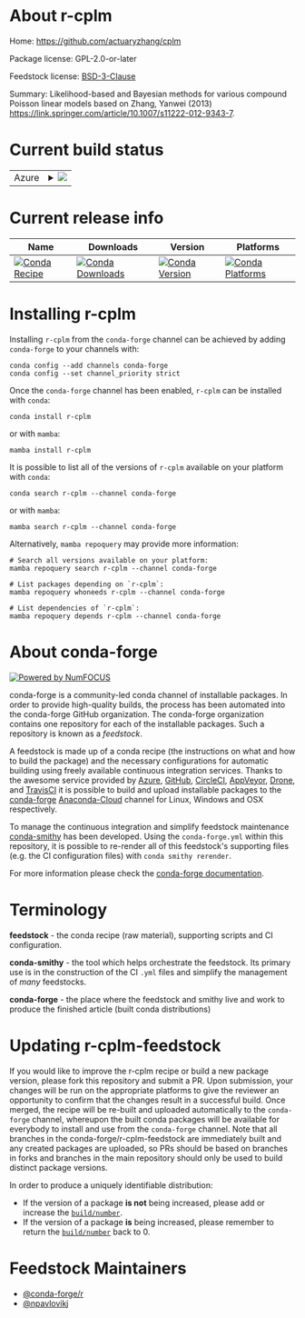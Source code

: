 About r-cplm
============

Home: https://github.com/actuaryzhang/cplm

Package license: GPL-2.0-or-later

Feedstock license: [BSD-3-Clause](https://github.com/conda-forge/r-cplm-feedstock/blob/main/LICENSE.txt)

Summary: Likelihood-based and Bayesian methods for various compound Poisson linear models based on Zhang, Yanwei (2013) <https://link.springer.com/article/10.1007/s11222-012-9343-7>.

Current build status
====================


<table>
    
  <tr>
    <td>Azure</td>
    <td>
      <details>
        <summary>
          <a href="https://dev.azure.com/conda-forge/feedstock-builds/_build/latest?definitionId=6765&branchName=main">
            <img src="https://dev.azure.com/conda-forge/feedstock-builds/_apis/build/status/r-cplm-feedstock?branchName=main">
          </a>
        </summary>
        <table>
          <thead><tr><th>Variant</th><th>Status</th></tr></thead>
          <tbody><tr>
              <td>linux_64_r_base4.1</td>
              <td>
                <a href="https://dev.azure.com/conda-forge/feedstock-builds/_build/latest?definitionId=6765&branchName=main">
                  <img src="https://dev.azure.com/conda-forge/feedstock-builds/_apis/build/status/r-cplm-feedstock?branchName=main&jobName=linux&configuration=linux_64_r_base4.1" alt="variant">
                </a>
              </td>
            </tr><tr>
              <td>linux_64_r_base4.2</td>
              <td>
                <a href="https://dev.azure.com/conda-forge/feedstock-builds/_build/latest?definitionId=6765&branchName=main">
                  <img src="https://dev.azure.com/conda-forge/feedstock-builds/_apis/build/status/r-cplm-feedstock?branchName=main&jobName=linux&configuration=linux_64_r_base4.2" alt="variant">
                </a>
              </td>
            </tr><tr>
              <td>osx_64_r_base4.1</td>
              <td>
                <a href="https://dev.azure.com/conda-forge/feedstock-builds/_build/latest?definitionId=6765&branchName=main">
                  <img src="https://dev.azure.com/conda-forge/feedstock-builds/_apis/build/status/r-cplm-feedstock?branchName=main&jobName=osx&configuration=osx_64_r_base4.1" alt="variant">
                </a>
              </td>
            </tr><tr>
              <td>osx_64_r_base4.2</td>
              <td>
                <a href="https://dev.azure.com/conda-forge/feedstock-builds/_build/latest?definitionId=6765&branchName=main">
                  <img src="https://dev.azure.com/conda-forge/feedstock-builds/_apis/build/status/r-cplm-feedstock?branchName=main&jobName=osx&configuration=osx_64_r_base4.2" alt="variant">
                </a>
              </td>
            </tr><tr>
              <td>win_64</td>
              <td>
                <a href="https://dev.azure.com/conda-forge/feedstock-builds/_build/latest?definitionId=6765&branchName=main">
                  <img src="https://dev.azure.com/conda-forge/feedstock-builds/_apis/build/status/r-cplm-feedstock?branchName=main&jobName=win&configuration=win_64_" alt="variant">
                </a>
              </td>
            </tr>
          </tbody>
        </table>
      </details>
    </td>
  </tr>
</table>

Current release info
====================

| Name | Downloads | Version | Platforms |
| --- | --- | --- | --- |
| [![Conda Recipe](https://img.shields.io/badge/recipe-r--cplm-green.svg)](https://anaconda.org/conda-forge/r-cplm) | [![Conda Downloads](https://img.shields.io/conda/dn/conda-forge/r-cplm.svg)](https://anaconda.org/conda-forge/r-cplm) | [![Conda Version](https://img.shields.io/conda/vn/conda-forge/r-cplm.svg)](https://anaconda.org/conda-forge/r-cplm) | [![Conda Platforms](https://img.shields.io/conda/pn/conda-forge/r-cplm.svg)](https://anaconda.org/conda-forge/r-cplm) |

Installing r-cplm
=================

Installing `r-cplm` from the `conda-forge` channel can be achieved by adding `conda-forge` to your channels with:

```
conda config --add channels conda-forge
conda config --set channel_priority strict
```

Once the `conda-forge` channel has been enabled, `r-cplm` can be installed with `conda`:

```
conda install r-cplm
```

or with `mamba`:

```
mamba install r-cplm
```

It is possible to list all of the versions of `r-cplm` available on your platform with `conda`:

```
conda search r-cplm --channel conda-forge
```

or with `mamba`:

```
mamba search r-cplm --channel conda-forge
```

Alternatively, `mamba repoquery` may provide more information:

```
# Search all versions available on your platform:
mamba repoquery search r-cplm --channel conda-forge

# List packages depending on `r-cplm`:
mamba repoquery whoneeds r-cplm --channel conda-forge

# List dependencies of `r-cplm`:
mamba repoquery depends r-cplm --channel conda-forge
```


About conda-forge
=================

[![Powered by
NumFOCUS](https://img.shields.io/badge/powered%20by-NumFOCUS-orange.svg?style=flat&colorA=E1523D&colorB=007D8A)](https://numfocus.org)

conda-forge is a community-led conda channel of installable packages.
In order to provide high-quality builds, the process has been automated into the
conda-forge GitHub organization. The conda-forge organization contains one repository
for each of the installable packages. Such a repository is known as a *feedstock*.

A feedstock is made up of a conda recipe (the instructions on what and how to build
the package) and the necessary configurations for automatic building using freely
available continuous integration services. Thanks to the awesome service provided by
[Azure](https://azure.microsoft.com/en-us/services/devops/), [GitHub](https://github.com/),
[CircleCI](https://circleci.com/), [AppVeyor](https://www.appveyor.com/),
[Drone](https://cloud.drone.io/welcome), and [TravisCI](https://travis-ci.com/)
it is possible to build and upload installable packages to the
[conda-forge](https://anaconda.org/conda-forge) [Anaconda-Cloud](https://anaconda.org/)
channel for Linux, Windows and OSX respectively.

To manage the continuous integration and simplify feedstock maintenance
[conda-smithy](https://github.com/conda-forge/conda-smithy) has been developed.
Using the ``conda-forge.yml`` within this repository, it is possible to re-render all of
this feedstock's supporting files (e.g. the CI configuration files) with ``conda smithy rerender``.

For more information please check the [conda-forge documentation](https://conda-forge.org/docs/).

Terminology
===========

**feedstock** - the conda recipe (raw material), supporting scripts and CI configuration.

**conda-smithy** - the tool which helps orchestrate the feedstock.
                   Its primary use is in the construction of the CI ``.yml`` files
                   and simplify the management of *many* feedstocks.

**conda-forge** - the place where the feedstock and smithy live and work to
                  produce the finished article (built conda distributions)


Updating r-cplm-feedstock
=========================

If you would like to improve the r-cplm recipe or build a new
package version, please fork this repository and submit a PR. Upon submission,
your changes will be run on the appropriate platforms to give the reviewer an
opportunity to confirm that the changes result in a successful build. Once
merged, the recipe will be re-built and uploaded automatically to the
`conda-forge` channel, whereupon the built conda packages will be available for
everybody to install and use from the `conda-forge` channel.
Note that all branches in the conda-forge/r-cplm-feedstock are
immediately built and any created packages are uploaded, so PRs should be based
on branches in forks and branches in the main repository should only be used to
build distinct package versions.

In order to produce a uniquely identifiable distribution:
 * If the version of a package **is not** being increased, please add or increase
   the [``build/number``](https://docs.conda.io/projects/conda-build/en/latest/resources/define-metadata.html#build-number-and-string).
 * If the version of a package **is** being increased, please remember to return
   the [``build/number``](https://docs.conda.io/projects/conda-build/en/latest/resources/define-metadata.html#build-number-and-string)
   back to 0.

Feedstock Maintainers
=====================

* [@conda-forge/r](https://github.com/conda-forge/r/)
* [@npavlovikj](https://github.com/npavlovikj/)

